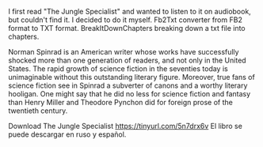 I first read "The Jungle Specialist" and wanted to listen to it on audiobook, but couldn't find it. I decided to do it myself.
Fb2Txt converter from FB2 format to TXT format.
BreakItDownChapters breaking down a txt file into chapters.

Norman Spinrad is an American writer whose works have successfully shocked more than one generation of readers, and not only in the United States. The rapid growth of science fiction in the seventies today is unimaginable without this outstanding literary figure. Moreover, true fans of science fiction see in Spinrad a subverter of canons and a worthy literary hooligan. One might say that he did no less for science fiction and fantasy than Henry Miller and Theodore Pynchon did for foreign prose of the twentieth century.

Download The Jungle Specialist https://tinyurl.com/5n7drx6v
El libro se puede descargar en ruso y español.
